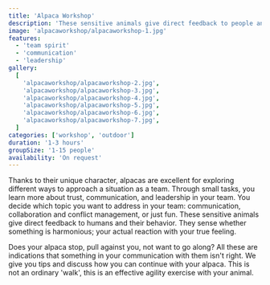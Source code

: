 ```yaml
---
title: 'Alpaca Workshop'
description: 'These sensitive animals give direct feedback to people and how they behave'
image: 'alpacaworkshop/alpacaworkshop-1.jpg'
features:
  - 'team spirit'
  - 'communication'
  - 'leadership'
gallery:
  [
    'alpacaworkshop/alpacaworkshop-2.jpg',
    'alpacaworkshop/alpacaworkshop-3.jpg',
    'alpacaworkshop/alpacaworkshop-4.jpg',
    'alpacaworkshop/alpacaworkshop-5.jpg',
    'alpacaworkshop/alpacaworkshop-6.jpg',
    'alpacaworkshop/alpacaworkshop-7.jpg',
  ]
categories: ['workshop', 'outdoor']
duration: '1-3 hours'
groupSize: '1-15 people'
availability: 'On request'
---
```


Thanks to their unique character, alpacas are excellent for exploring different ways to approach a situation as a team.
Through small tasks, you learn more about trust, communication, and leadership in your team. You decide which topic you want to address in your team: communication, collaboration and conflict management, or just fun. These sensitive animals give direct feedback to humans and their behavior. They sense whether something is harmonious; your actual reaction with your true feeling.

Does your alpaca stop, pull against you, not want to go along? All these are indications that something in your communication with them isn't right. We give you tips and discuss how you can continue with your alpaca. This is not an ordinary 'walk', this is an effective agility exercise with your animal.
